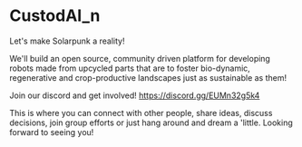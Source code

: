 # CustodAI_n
Let's make Solarpunk a reality!


We'll build an open source, community driven platform for developing robots made from 
upcycled parts that are to foster bio-dynamic, regenerative and crop-productive landscapes 
just as sustainable as them! 

Join our discord and get involved! https://discord.gg/EUMn32g5k4

This is where you can connect with other people, share ideas, discuss decisions, join group efforts
or just hang around and dream a 'little. 
Looking forward to seeing you! 
